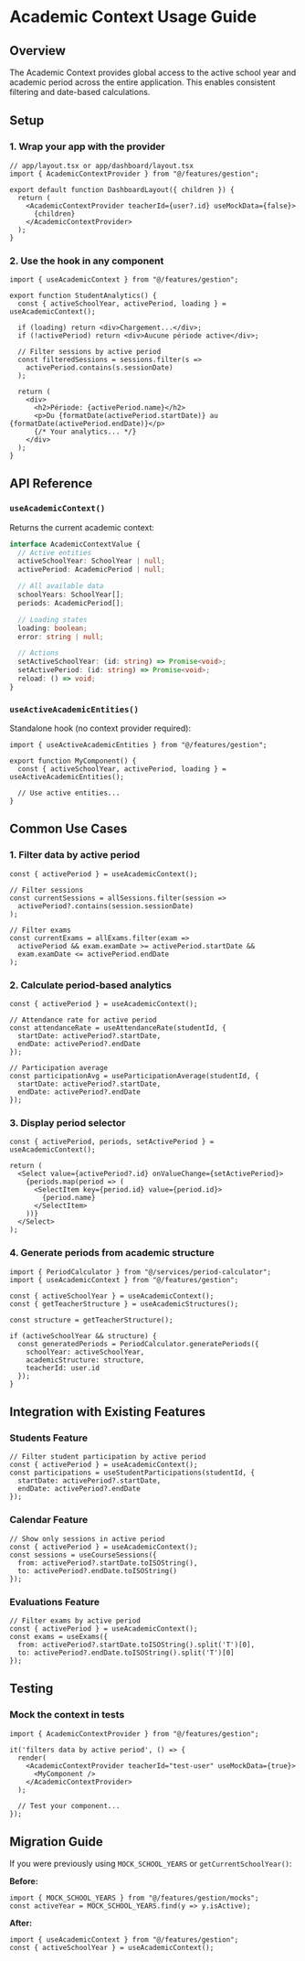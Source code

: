 # Academic Context Usage Guide

## Overview

The Academic Context provides global access to the active school year and academic period across the entire application. This enables consistent filtering and date-based calculations.

## Setup

### 1. Wrap your app with the provider

```tsx
// app/layout.tsx or app/dashboard/layout.tsx
import { AcademicContextProvider } from "@/features/gestion";

export default function DashboardLayout({ children }) {
  return (
    <AcademicContextProvider teacherId={user?.id} useMockData={false}>
      {children}
    </AcademicContextProvider>
  );
}
```

### 2. Use the hook in any component

```tsx
import { useAcademicContext } from "@/features/gestion";

export function StudentAnalytics() {
  const { activeSchoolYear, activePeriod, loading } = useAcademicContext();

  if (loading) return <div>Chargement...</div>;
  if (!activePeriod) return <div>Aucune période active</div>;

  // Filter sessions by active period
  const filteredSessions = sessions.filter(s =>
    activePeriod.contains(s.sessionDate)
  );

  return (
    <div>
      <h2>Période: {activePeriod.name}</h2>
      <p>Du {formatDate(activePeriod.startDate)} au {formatDate(activePeriod.endDate)}</p>
      {/* Your analytics... */}
    </div>
  );
}
```

## API Reference

### `useAcademicContext()`

Returns the current academic context:

```typescript
interface AcademicContextValue {
  // Active entities
  activeSchoolYear: SchoolYear | null;
  activePeriod: AcademicPeriod | null;

  // All available data
  schoolYears: SchoolYear[];
  periods: AcademicPeriod[];

  // Loading states
  loading: boolean;
  error: string | null;

  // Actions
  setActiveSchoolYear: (id: string) => Promise<void>;
  setActivePeriod: (id: string) => Promise<void>;
  reload: () => void;
}
```

### `useActiveAcademicEntities()`

Standalone hook (no context provider required):

```tsx
import { useActiveAcademicEntities } from "@/features/gestion";

export function MyComponent() {
  const { activeSchoolYear, activePeriod, loading } = useActiveAcademicEntities();

  // Use active entities...
}
```

## Common Use Cases

### 1. Filter data by active period

```tsx
const { activePeriod } = useAcademicContext();

// Filter sessions
const currentSessions = allSessions.filter(session =>
  activePeriod?.contains(session.sessionDate)
);

// Filter exams
const currentExams = allExams.filter(exam =>
  activePeriod && exam.examDate >= activePeriod.startDate &&
  exam.examDate <= activePeriod.endDate
);
```

### 2. Calculate period-based analytics

```tsx
const { activePeriod } = useAcademicContext();

// Attendance rate for active period
const attendanceRate = useAttendanceRate(studentId, {
  startDate: activePeriod?.startDate,
  endDate: activePeriod?.endDate
});

// Participation average
const participationAvg = useParticipationAverage(studentId, {
  startDate: activePeriod?.startDate,
  endDate: activePeriod?.endDate
});
```

### 3. Display period selector

```tsx
const { activePeriod, periods, setActivePeriod } = useAcademicContext();

return (
  <Select value={activePeriod?.id} onValueChange={setActivePeriod}>
    {periods.map(period => (
      <SelectItem key={period.id} value={period.id}>
        {period.name}
      </SelectItem>
    ))}
  </Select>
);
```

### 4. Generate periods from academic structure

```tsx
import { PeriodCalculator } from "@/services/period-calculator";
import { useAcademicContext } from "@/features/gestion";

const { activeSchoolYear } = useAcademicContext();
const { getTeacherStructure } = useAcademicStructures();

const structure = getTeacherStructure();

if (activeSchoolYear && structure) {
  const generatedPeriods = PeriodCalculator.generatePeriods({
    schoolYear: activeSchoolYear,
    academicStructure: structure,
    teacherId: user.id
  });
}
```

## Integration with Existing Features

### Students Feature
```tsx
// Filter student participation by active period
const { activePeriod } = useAcademicContext();
const participations = useStudentParticipations(studentId, {
  startDate: activePeriod?.startDate,
  endDate: activePeriod?.endDate
});
```

### Calendar Feature
```tsx
// Show only sessions in active period
const { activePeriod } = useAcademicContext();
const sessions = useCourseSessions({
  from: activePeriod?.startDate.toISOString(),
  to: activePeriod?.endDate.toISOString()
});
```

### Evaluations Feature
```tsx
// Filter exams by active period
const { activePeriod } = useAcademicContext();
const exams = useExams({
  from: activePeriod?.startDate.toISOString().split('T')[0],
  to: activePeriod?.endDate.toISOString().split('T')[0]
});
```

## Testing

### Mock the context in tests

```tsx
import { AcademicContextProvider } from "@/features/gestion";

it('filters data by active period', () => {
  render(
    <AcademicContextProvider teacherId="test-user" useMockData={true}>
      <MyComponent />
    </AcademicContextProvider>
  );

  // Test your component...
});
```

## Migration Guide

If you were previously using `MOCK_SCHOOL_YEARS` or `getCurrentSchoolYear()`:

**Before:**
```tsx
import { MOCK_SCHOOL_YEARS } from "@/features/gestion/mocks";
const activeYear = MOCK_SCHOOL_YEARS.find(y => y.isActive);
```

**After:**
```tsx
import { useAcademicContext } from "@/features/gestion";
const { activeSchoolYear } = useAcademicContext();
```
